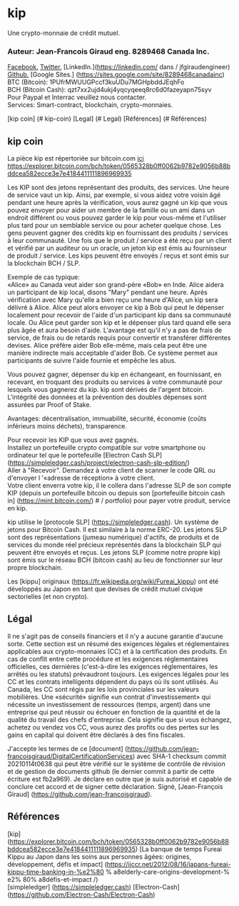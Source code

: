 # kip
Une crypto-monnaie de crédit mutuel.
### Auteur: Jean-Francois Giraud eng. 8289468 Canada Inc.

[Facebook.](https://www.facebook.com/jeanfrancois.giraud.52/) [Twitter.](https://twitter.com/8289468) [LinkedIn.](https://linkedin.com/ dans / jfgiraudengineer) [Github.](https://github.com/jean-francoisgiraud/DigitalCurrencyKnowledgeBase) [Google Sites.] (https://sites.google.com/site/8289468canadainc)
BTC (Bitcoin): 1PUfrMWUUGPccf3kuUDu7MGHpbddJEqhFo  
BCH (Bitcoin Cash): qzt7xx2ujd4ukj4yqcyqeeq8rc6d0fazeyapn75syv  
Pour Paypal et Interrac veuillez nous contacter.  
Services: Smart-contract, blockchain, crypto-monnaies.  

[kip coin] (# kip-coin)
[Legal] (# Legal)
[Références] (# Références)


## kip coin
La pièce kip est répertoriée sur bitcoin.com [ici](https://explorer.bitcoin.com/bch/token/0565328b0ff0062b9782e9056b88bddcea582ecce3e7e4184411111896969935)
https://explorer.bitcoin.com/bch/token/0565328b0ff0062b9782e9056b88bddcea582ecce3e7e4184411111896969935

Les KIP sont des jetons représentant des produits, des services. Une heure de service vaut un kip. Ainsi, par exemple, si vous aidez votre voisin âgé pendant une heure après la vérification, vous aurez gagné un kip que vous pouvez envoyer pour aider un membre de la famille ou un ami dans un endroit différent ou vous pouvez garder le kip pour vous-même et l'utiliser plus tard pour un semblable service ou pour acheter quelque chose. Les gens peuvent gagner des crédits kip en fournissant des produits / services à leur communauté. Une fois que le produit / service a été reçu par un client et vérifié par un auditeur ou un oracle, un jeton kip est émis au fournisseur de produit / service. Les kips peuvent être envoyés / reçus et sont émis sur la blockchain BCH / SLP.  

Exemple de cas typique:  
«Alice» au Canada veut aider son grand-père «Bob» en Inde. Alice aidera un participant de kip local, disons "Mary" pendant une heure. Après vérification avec Mary qu'elle a bien reçu une heure d'Alice, un kip sera délivré à Alice. Alice peut alors envoyer ce kip à Bob qui peut le dépenser localement pour recevoir de l'aide d'un participant kip dans sa communauté locale. Ou Alice peut garder son kip et le dépenser plus tard quand elle sera plus âgée et aura besoin d'aide. L'avantage est qu'il n'y a pas de frais de service, de frais ou de retards requis pour convertir et transférer différentes devises. Alice préfère aider Bob elle-même, mais cela peut être une manière indirecte mais acceptable d'aider Bob. Ce système permet aux participants de suivre l'aide fournie et empêche les abus.  

Vous pouvez gagner, dépenser du kip en échangeant, en fournissant, en recevant, en troquant des produits ou services à votre communauté pour lesquels vous gagnerez du kip. kip sont dérivés de l'argent bitcoin. L'intégrité des données et la prévention des doubles dépenses sont assurées par Proof of Stake.  

Avantages: décentralisation, immuabilité, sécurité, économie (coûts inférieurs moins déchets), transparence.  

Pour recevoir les KIP que vous avez gagnés.  
Installez un portefeuille crypto compatible sur votre smartphone ou ordinateur tel que le portefeuille [Electron Cash SLP] (https://simpleledger.cash/project/electron-cash-slp-edition/)  
Aller à "Recevoir". Demandez à votre client de scanner le code QRL ou d'envoyer l '«adresse de réception» à votre client.  
Votre client enverra votre kip, il le collera dans l'adresse SLP de son compte KIP (depuis un portefeuille bitcoin ou depuis son [portefeuille bitcoin cash in] (https://mint.bitcoin.com/) # / portfolio) pour payer votre produit, service en kip.  

kip utilise le [protocole SLP] (https://simpleledger.cash). Un système de jetons pour Bitcoin Cash. Il est similaire à la norme ERC-20. Les jetons SLP sont des représentations (jumeau numérique) d'actifs, de produits et de services du monde réel précieux représentés dans la blockchain SLP qui peuvent être envoyés et reçus. Les jetons SLP (comme notre propre kip) sont émis sur le réseau BCH (bitcoin cash) au lieu de fonctionner sur leur propre blockchain.  

Les [kippu] originaux (https://fr.wikipedia.org/wiki/Fureai_kippu) ont été développés au Japon en tant que devises de crédit mutuel civique sectorielles (et non crypto).  

## Légal

Il ne s'agit pas de conseils financiers et il n'y a aucune garantie d'aucune sorte. Cette section est un résumé des exigences légales et réglementaires applicables aux crypto-monnaies (CC) et à la certification des produits. En cas de conflit entre cette procédure et les exigences réglementaires officielles, ces dernières (c'est-à-dire les exigences réglementaires, les arrêtés ou les statuts) prévaudront toujours. Les exigences légales pour les CC et les contrats intelligents dépendent du pays où ils sont utilisés. Au Canada, les CC sont régis par les lois provinciales sur les valeurs mobilières. Une «sécurité» signifie «un contrat d'investissement» qui nécessite un investissement de ressources (temps, argent) dans une entreprise qui peut réussir ou échouer en fonction de la quantité et de la qualité du travail des chefs d'entreprise. Cela signifie que si vous échangez, achetez ou vendez vos CC, vous aurez des profits ou des pertes sur les gains en capital qui doivent être déclarés à des fins fiscales.  

J'accepte les termes de ce [document] (https://github.com/jean-francoisgiraud/DigitalCertificationServices) avec SHA-1 checksum commit 20210114t0638 qui peut être vérifié sur le système de contrôle de révision et de gestion de documents github (le dernier commit à partir de cette écriture est fb2a969). Je déclare en outre que je suis autorisé et capable de conclure cet accord et de signer cette déclaration. Signé, [Jean-François Giraud] (https://github.com/jean-francoisgiraud).  

## Références
[kip] (https://explorer.bitcoin.com/bch/token/0565328b0ff0062b9782e9056b88bddcea582ecce3e7e4184411111896969935)
[La banque de temps Fureai Kippu au Japon dans les soins aux personnes âgées: origines, développement, défis et impact] (https://ijccr.net/2012/08/16/japans-fureai-kippu-time-banking-in-%e2%80 % a8elderly-care-origins-development-% e2% 80% a8défis-et-impact /)  
[simpleledger] (https://simpleledger.cash)
[Electron-Cash] (https://github.com/Electron-Cash/Electron-Cash)
